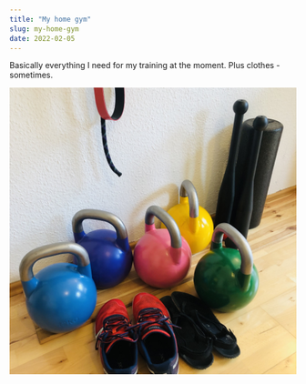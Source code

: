 ```yaml
---
title: "My home gym"
slug: my-home-gym
date: 2022-02-05
---
```



Basically everything I need for my training at the moment. Plus clothes - sometimes.

![5 kettlebells, 2 heavy clubs, foam roaller, minimal running shows, running sandals](/images/2022/home-gym-jan-2022.jpg)
